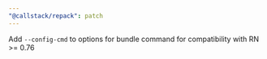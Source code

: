 ```yaml
---
"@callstack/repack": patch
---
```


Add `--config-cmd` to options for bundle command for compatibility with RN >= 0.76
